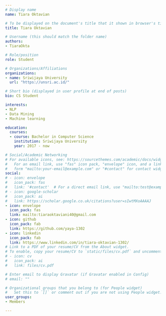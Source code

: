 ```yaml
---
# Display name
name: Tiara Oktavian

# To be displayed on the document's title that it shown in browser's title bar
title: Tiara Oktavian

# Username (this should match the folder name)
authors:
- TiaraOkta

# Role/position
role: Student

# Organizations/Affiliations
organizations:
- name: Sriwijaya University
  url: "https://unsri.ac.id/"

# Short bio (displayed in user profile at end of posts)
bio: CS Student

interests:
- NLP
- Data Mining
- Machine learning 

education:
  courses:
  - course: Bachelor in Computer Science
    institution: Sriwijaya University
    year: 2017 - now

# Social/Academic Networking
# For available icons, see: https://sourcethemes.com/academic/docs/widgets/#icons
#   For an email link, use "fas" icon pack, "envelope" icon, and a link in the
#   form "mailto:your-email@example.com" or "#contact" for contact widget.
social:
# - icon: envelope
#   icon_pack: fas
#   link: '#contact'  # For a direct email link, use "mailto:test@example.org".
# - icon: google-scholar
#   icon_pack: ai
#   link: https://scholar.google.co.uk/citations?user=sIwtMXoAAAAJ
- icon: envelope
  icon_pack: fas
  link: mailto:tiaraoktaviani40@gmail.com
- icon: github
  icon_pack: fab
  link: https://github.com/yaya-1302
- icon: linkedin
  icon_pack: fab
  link: https://www.linkedin.com/in/tiara-oktavian-1302/
# Link to a PDF of your resume/CV from the About widget.
# To enable, copy your resume/CV to `static/files/cv.pdf` and uncomment the lines below.
# - icon: cv
#   icon_pack: ai
#   link: files/cv.pdf

# Enter email to display Gravatar (if Gravatar enabled in Config)
# email: ""

# Organizational groups that you belong to (for People widget)
#   Set this to `[]` or comment out if you are not using People widget.
user_groups:
- Members

---
```


<!--- Biography --->
